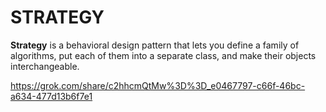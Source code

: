 # STRATEGY
**Strategy** is a behavioral design pattern that lets you define a family of algorithms, put each of them into a separate class, and make their objects interchangeable.

https://grok.com/share/c2hhcmQtMw%3D%3D_e0467797-c66f-46bc-a634-477d13b6f7e1